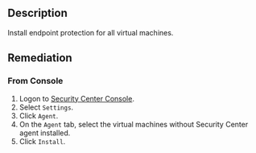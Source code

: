## Description

Install endpoint protection for all virtual machines.

## Remediation

### From Console

1. Logon to [Security Center Console](https://yundun.console.aliyun.com/).
2. Select `Settings`.
3. Click `Agent`.
4. On the `Agent` tab, select the virtual machines without Security Center agent installed.
5. Click `Install`.